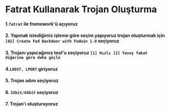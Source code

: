 # Fatrat Kullanarak Trojan Oluşturma

#### 1.```fatrat``` ile framework'ü açıyoruz
#### 2. Yapmak istediğimiz işleme göre seçim yapıyoruz trojan oluşturmak için ```[02] Create Fud Backdoor with Fudwin 1.0``` seçiyoruz
#### 3. Trojanı yapıcağımız tool'u seçiyoruz ```[1] Hızlı [2] Yavaş fakat diğerine göre daha güçlü```
#### 4.```LHOST, LPORT``` giriyoruz
#### 5. Trojan adını seçiyoruz
#### 6. ```32bit/64bit``` seçiyoruz
#### 7. Trojan'ı oluşturuyoruz

